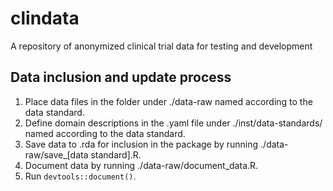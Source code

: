 # clindata
A repository of anonymized clinical trial data for testing and development

## Data inclusion and update process
1. Place data files in the folder under ./data-raw named according to the data standard.
2. Define domain descriptions in the .yaml file under ./inst/data-standards/ named according to the data standard.
3. Save data to .rda for inclusion in the package by running ./data-raw/save_[data standard].R.
4. Document data by running ./data-raw/document_data.R.
5. Run `devtools::document()`.
